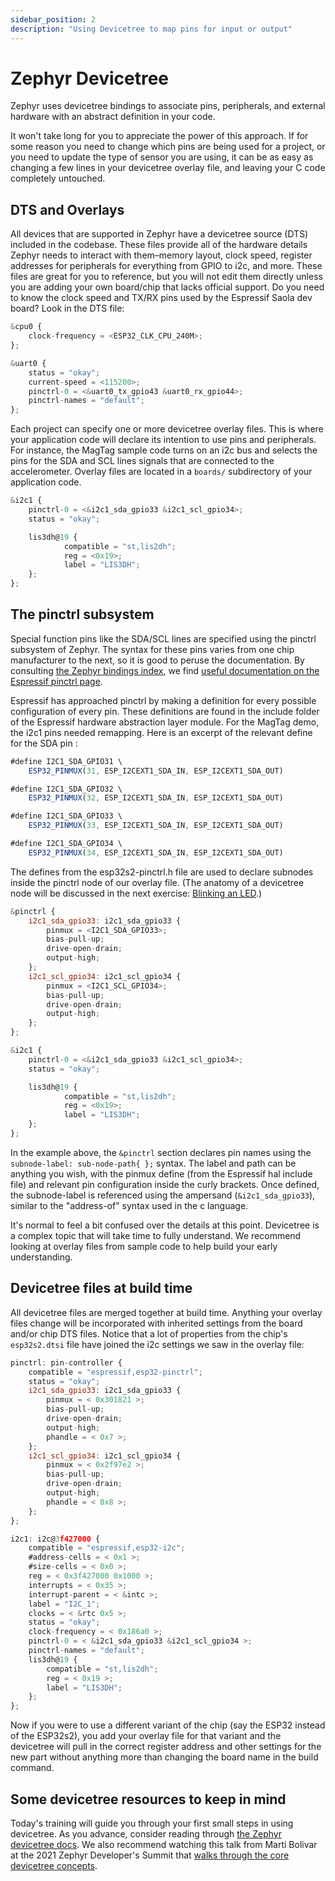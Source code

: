 ```yaml
---
sidebar_position: 2
description: "Using Devicetree to map pins for input or output"
---
```


# Zephyr Devicetree

Zephyr uses devicetree bindings to associate pins, peripherals, and external hardware with an abstract definition in your code.

It won't take long for you to appreciate the power of this approach. If for some reason you need to change which pins are being used for a project, or you need to update the type of sensor you are using, it can be as easy as changing a few lines in your devicetree overlay file, and leaving your C code completely untouched.

## DTS and Overlays

All devices that are supported in Zephyr have a devicetree source (DTS) included in the codebase. These files provide all of the hardware details Zephyr needs to interact with them&ndash;memory layout, clock speed, register addresses for peripherals for everything from GPIO to i2c, and more. These files are great for you to reference, but you will not edit them directly unless you are adding your own board/chip that lacks official support. Do you need to know the clock speed and TX/RX pins used by the Espressif Saola dev board? Look in the DTS file:

```js title="excerpt from: golioth-zephyr-workspace/zephyr/boards/xtensa/esp32s2_saola/esp32s2_saola.dts"
&cpu0 {
	clock-frequency = <ESP32_CLK_CPU_240M>;
};

&uart0 {
	status = "okay";
	current-speed = <115200>;
	pinctrl-0 = <&uart0_tx_gpio43 &uart0_rx_gpio44>;
	pinctrl-names = "default";
};
```

Each project can specify one or more devicetree overlay files. This is where your application code will declare its intention to use pins and peripherals. For instance, the MagTag sample code turns on an i2c bus and selects the pins for the SDA and SCL lines signals that are connected to the accelerometer. Overlay files are located in a `boards/` subdirectory of your application code.

```js title="MagTag accelerometer excerpt from: magtag-demo/boards/esp32s2_saola.overlay"
&i2c1 {
    pinctrl-0 = <&i2c1_sda_gpio33 &i2c1_scl_gpio34>;
	status = "okay";

	lis3dh@19 {
			compatible = "st,lis2dh";
			reg = <0x19>;
			label = "LIS3DH";
	};
};
```

## The pinctrl subsystem

Special function pins like the SDA/SCL lines are specified using the pinctrl subsystem of Zephyr. The syntax for these pins varies from one chip manufacturer to the next, so it is good to peruse the documentation. By consulting [the Zephyr bindings index](https://docs.zephyrproject.org/latest/build/dts/api/bindings.html), we find [useful documentation on the Espressif pinctrl page](https://docs.zephyrproject.org/latest/build/dts/api/bindings/pinctrl/espressif%2Cesp32-pinctrl.html
).

Espressif has approached pinctrl by making a definition for every possible configuration of every pin. These definitions are found in the include folder of the Espressif hardware abstraction layer module. For the MagTag demo, the i2c1 pins needed remapping. Here is an excerpt of the relevant define for the SDA pin :

```js title="Espressif esp32s2 pinctrl definitions: golioth-zephyr-workspace/modules/hal/espressif/include/dt-bindings/pinctrl/esp32s2-pinctrl.h"
#define I2C1_SDA_GPIO31 \
	ESP32_PINMUX(31, ESP_I2CEXT1_SDA_IN, ESP_I2CEXT1_SDA_OUT)

#define I2C1_SDA_GPIO32 \
	ESP32_PINMUX(32, ESP_I2CEXT1_SDA_IN, ESP_I2CEXT1_SDA_OUT)

#define I2C1_SDA_GPIO33 \
	ESP32_PINMUX(33, ESP_I2CEXT1_SDA_IN, ESP_I2CEXT1_SDA_OUT)

#define I2C1_SDA_GPIO34 \
	ESP32_PINMUX(34, ESP_I2CEXT1_SDA_IN, ESP_I2CEXT1_SDA_OUT)

```

The defines from the esp32s2-pinctrl.h file are used to declare subnodes inside the pinctrl node of our overlay file. (The anatomy of a devicetree node will be discussed in the next exercise: [Blinking an LED](./mapping-gpio.md).)

```js title="Adjusting i2c1 pin assignments in an overlay file"
&pinctrl {
    i2c1_sda_gpio33: i2c1_sda_gpio33 {
        pinmux = <I2C1_SDA_GPIO33>;
        bias-pull-up;
        drive-open-drain;
        output-high;
    };
    i2c1_scl_gpio34: i2c1_scl_gpio34 {
        pinmux = <I2C1_SCL_GPIO34>;
        bias-pull-up;
        drive-open-drain;
        output-high;
    };
};

&i2c1 {
    pinctrl-0 = <&i2c1_sda_gpio33 &i2c1_scl_gpio34>;
	status = "okay";

    lis3dh@19 {
            compatible = "st,lis2dh";
            reg = <0x19>;
            label = "LIS3DH";
    };
};
```

In the example above, the `&pinctrl` section declares pin names using the `subnode-label: sub-node-path{ };` syntax. The label and path can be anything you wish, with the pinmux define (from the Espressif hal include file) and relevant pin configuration inside the curly brackets. Once defined, the subnode-label is referenced using the ampersand (`&i2c1_sda_gpio33`), similar to the "address-of" syntax used in the c language.

It's normal to feel a bit confused over the details at this point. Devicetree is a complex topic that will take time to fully understand. We recommend looking at overlay files from sample code to help build your early understanding.

## Devicetree files at build time

All devicetree files are merged together at build time. Anything your overlay files change will be incorporated with inherited settings from the board and/or chip DTS files. Notice that a lot of properties from the chip's `esp32s2.dtsi` file have joined the i2c settings we saw in the overlay file:

```js title="excerpts from file generated by build process: magtag-demo/build/zephyr/zephyr.dts"
pinctrl: pin-controller {
	compatible = "espressif,esp32-pinctrl";
	status = "okay";
	i2c1_sda_gpio33: i2c1_sda_gpio33 {
		pinmux = < 0x301821 >;
		bias-pull-up;
		drive-open-drain;
		output-high;
		phandle = < 0x7 >;
	};
	i2c1_scl_gpio34: i2c1_scl_gpio34 {
		pinmux = < 0x2f97e2 >;
		bias-pull-up;
		drive-open-drain;
		output-high;
		phandle = < 0x8 >;
	};
};

i2c1: i2c@3f427000 {
	compatible = "espressif,esp32-i2c";
	#address-cells = < 0x1 >;
	#size-cells = < 0x0 >;
	reg = < 0x3f427000 0x1000 >;
	interrupts = < 0x35 >;
	interrupt-parent = < &intc >;
	label = "I2C_1";
	clocks = < &rtc 0x5 >;
	status = "okay";
	clock-frequency = < 0x186a0 >;
	pinctrl-0 = < &i2c1_sda_gpio33 &i2c1_scl_gpio34 >;
	pinctrl-names = "default";
	lis3dh@19 {
		compatible = "st,lis2dh";
		reg = < 0x19 >;
		label = "LIS3DH";
	};
};
```

Now if you were to use a different variant of the chip (say the ESP32 instead of the ESP32s2), you add your overlay file for that variant and the devicetree will pull in the correct register address and other settings for the new part without anything more than changing the board name in the build command.

## Some devicetree resources to keep in mind

Today's training will guide you through your first small steps in using devicetree. As you advance, consider reading through [the Zephyr devicetree docs](https://docs.zephyrproject.org/latest/build/dts/intro.html). We also recommend watching this talk from Marti Bolivar at the 2021 Zephyr Developer's Summit that [walks through the core devicetree concepts](https://www.youtube.com/watch?v=sWaxQyIgEBY).
